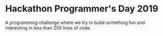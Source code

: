 # Hackathon  Programmer's Day 2019

 A programming challenge where we try to build something fun and interesting in less than 256 lines of code.

